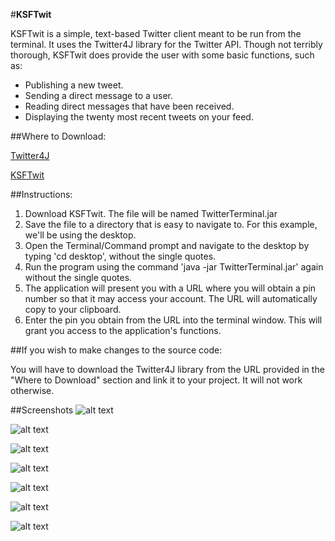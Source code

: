#**KSFTwit**

KSFTwit is a simple, text-based Twitter client meant to be run from the terminal. It uses the Twitter4J library for the Twitter API. Though not terribly thorough, KSFTwit does provide the user with some basic functions, such as:

- Publishing a new tweet.
- Sending a direct message to a user.
- Reading direct messages that have been received.
- Displaying the twenty most recent tweets on your feed.


##Where to Download:

[Twitter4J](http://twitter4j.org/en/index.html)

[KSFTwit](https://www.dropbox.com/s/v2tu52j34gompm9/TwitterTerminal.jar)

##Instructions:

1. Download KSFTwit. The file will be named TwitterTerminal.jar
2. Save the file to a directory that is easy to navigate to.
   For this example, we'll be using the desktop.
3. Open the Terminal/Command prompt and navigate to the desktop
   by typing 'cd desktop', without the single quotes.
4. Run the program using the command 'java -jar TwitterTerminal.jar'
   again without the single quotes.
5. The application will present you with a URL where you will obtain
   a pin number so that it may access your account. The URL will
   automatically copy to your clipboard.
6. Enter the pin you obtain from the URL into the terminal window.
   This will grant you access to the application's functions.
   
##If you wish to make changes to the source code:

You will have to download the Twitter4J library from the URL provided in the "Where to Download" section and link it to your project. It will not work otherwise.
   
##Screenshots
![alt text](http://i.imgur.com/ZoV2UL2.png "Starting the application.")

![alt text](http://i.imgur.com/LyInMMl.png "Retrieving your PIN.")

![alt text](http://i.imgur.com/SLHPMQf.png "Main Menu")

![alt text](http://i.imgur.com/0fapPtF.png "Reading my received messages.")

![alt text](http://i.imgur.com/9dDf3zL.png "Updating my status.")

![alt text](http://i.imgur.com/rlYtVHS.png "Success!")

![alt text](http://i.imgur.com/AhBo5Jd.png "Ending program execution.")